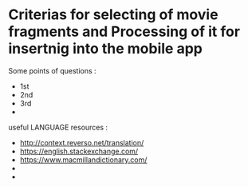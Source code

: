 # Criterias for selecting of movie fragments  and  Processing of it for insertnig into the mobile app #

Some points of questions :
- 1st
- 2nd
- 3rd
- 

useful LANGUAGE resources :
- http://context.reverso.net/translation/
- https://english.stackexchange.com/
- https://www.macmillandictionary.com/
- 
- 
